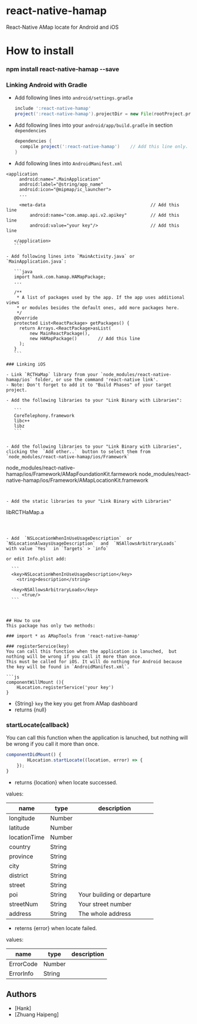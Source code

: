 # react-native-hamap
React-Native AMap locate for Android and iOS


# How to install 
### npm install react-native-hamap --save







### Linking Android with Gradle

- Add following lines into `android/settings.gradle`

    ```gradle
    include ':react-native-hamap'
    project(':react-native-hamap').projectDir = new File(rootProject.projectDir, '../node_modules/react-native-hamap/android')
    ```

- Add following lines into your `android/app/build.gradle` in section `dependencies`

    ```gradle
    dependencies {
      compile project(':react-native-hamap')    // Add this line only.
    }
    ```
    
    
- Add following lines into `AndroidManifest.xml`

 ```
 <application
      android:name=".MainApplication"
      android:label="@string/app_name"
      android:icon="@mipmap/ic_launcher">
      ...
      
      <meta-data                                        // Add this line
          android:name="com.amap.api.v2.apikey"         // Add this line
          android:value="your key"/>                    // Add this line

    </application>
    ```

- Add following lines into `MainActivity.java` or `MainApplication.java`:

    ```java
    import hank.com.hamap.HAMapPackage;       
    ...

    /**
     * A list of packages used by the app. If the app uses additional views
     * or modules besides the default ones, add more packages here.
     */
    @Override
    protected List<ReactPackage> getPackages() {
      return Arrays.<ReactPackage>asList(
          new MainReactPackage(), 
          new HAMapPackage()        // Add this line
      );
    }
    ```

### Linking iOS

- Link `RCTHaMap` library from your `node_modules/react-native-hamap/ios` folder, or use the command 'react-native link'.
- Note: Don't forget to add it to "Build Phases" of your target project.

- Add the following libraries to your "Link Binary with Libraries":

    ```
    CoreTelephony.framework
    libc++
    libz
    ```
    
    
- Add the following libraries to your "Link Binary with Libraries",  clicking the  `Add other..`  button to select them from `node_modules/react-native-hamap/ios/Framework`

  ```
  node_modules/react-native-hamap/ios/Framework/AMapFoundationKit.farmework
  node_modules/react-native-hamap/ios/Framework/AMapLocationKit.framework
  ```
  
  
- Add the static libraries to your "Link Binary with Libraries"

  ```
  libRCTHaMap.a
  ```
  
  
  
- Add  `NSLocationWhenInUseUsageDescription`  or  `NSLocationAlwaysUsageDescription`  and  `NSAllowsArbitraryLoads`  with value `Yes`  in `Targets` > `info`

  or edit Info.plist add:

    ```
    <key>NSLocationWhenInUseUsageDescription</key>
	  <string>description</string>
    
    <key>NSAllowsArbitraryLoads</key>
		<true/>
    ```
    
    
    
## How to use
This package has only two methods: 

### import * as AMapTools from 'react-native-hamap'

### registerService(key)
You can call this function when the application is lanuched,  but nothing will be wrong if you call it more than once.
This must be called for iOS. It will do nothing for Android because the key will be found in `AndroidManifest.xml`.

  ```js
  componentWillMount (){
      HLocation.registerService('your key')
  }
  ```

- {String} `key` the key you get from AMap dashboard
- returns {null} 


### startLocate(callback)
You can call this function when the application is lanuched,  but nothing will be wrong if you call it more than once.

  ```js
  componentDidMount() {
          HLocation.startLocate((location, error) => {
      });
  }
  ```
  
  
- returns {location} when locate successed.

values:

| name          | type   | description                         |
|---------------|--------|-------------------------------------|
| longitude     | Number |                                     |
| latitude      | Number |                                     |
| locationTime  | Number |                                     |
| country       | String |                                     |
| province      | String |                                     |
| city          | String |                                     | 
| district      | String |                                     |
| street        | String |                                     |
| poi           | String | Your building or departure          |
| streetNum     | String | Your street number                  |
| address       | String | The whole address                   |
  
  
- reterns {error} when locate failed.

values:

| name          | type   | description                         |
|---------------|--------|-------------------------------------|
| ErrorCode     | Number |                                     |
| ErrorInfo     | String |                                     |





## Authors

- [Hank]
- [Zhuang Haipeng]

  
